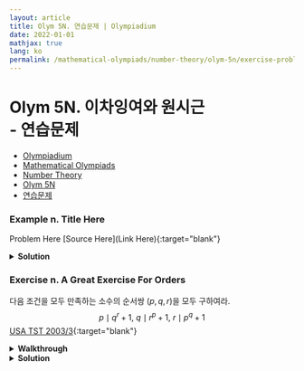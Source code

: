 ```yaml
---
layout: article
title: Olym 5N. 연습문제 | Olympiadium
date: 2022-01-01
mathjax: true
lang: ko
permalink: /mathematical-olympiads/number-theory/olym-5n/exercise-problems/
---
```

# Olym 5N. 이차잉여와 원시근 <br> <ssup> - 연습문제</ssup>

<ul class="breadcrumb">
	<li><a href="{{ site.homeurl }}">Olympiadium</a></li> 
	<li><a href="{{ site.homeurl }}mathematical-olympiads/">Mathematical Olympiads</a></li> 
	<li><a href="{{ site.homeurl }}mathematical-olympiads/number-theory/">Number Theory</a></li> 
	<li><a href="{{ site.homeurl }}mathematical-olympiads/number-theory/olym-5n/">Olym 5N</a></li> 
	<li><a href="{{ site.homeurl }}mathematical-olympiads/number-theory/olym-5n/exercise-problems/">연습문제</a></li>
</ul>

### Example n. Title Here
<skyblueboard> Problem Here </skyblueboard>
[Source Here](Link Here){:target="blank"}
<pinkborder><details>
<summary><b>Solution</b></summary>
Solution Here. 
</details></pinkborder>

### Exercise n. A Great Exercise For Orders
<skyblueboard> 다음 조건을 모두 만족하는 소수의 순서쌍 $(p, q, r)$을 모두 구하여라. $$p \mid q^r+1, \ q \mid r^p+1, \ r \mid p^q+1$$ </skyblueboard>
[USA TST 2003/3](https://artofproblemsolving.com/community/c6h58445p357351){:target="blank"}
<purpleborder><details>
<summary><b>Walkthrough</b></summary>
<purpleborder><details>
<summary><b>Part (a)</b></summary>
$p, q, r$ 중 같은 두 수가 존재하는 경우와, $p, q, r$ 중 $2$가 존재하는 경우를 먼저 살펴본다. <ssbr/>
일반성을 잃지 않고 $p, q, r$ 중 $p$가 최소라고 할 수 있다. 
</details></purpleborder>
<purpleborder><details>
<summary><b>Part (b)</b></summary>
$q^r \equiv -1 \pmod{p}$에서 $q^{2r} \equiv 1 \pmod{p}$이므로, $$\mathrm{ord}_q(p) \mid 2r$$를 얻는다. 
</details></purpleborder>
<purpleborder><details>
<summary><b>Part (c)</b></summary>
Hint Here. 
</details></purpleborder>
</details></purpleborder>
<pinkborder><details>
<summary><b>Solution</b></summary>
우선, $p, q, r$ 중 같은 두 수가 존재하는 경우, $p=q$이면 $p \mid p^r+1 \implies p \mid 1$ 가 되어 모순이다. <ssbr/>

먼저, $p, q, r$이 모두 홀수인 경우를 보자. 
$q^r \equiv -1 \pmod{p}$에서 $q^{2r} \equiv 1 \pmod{p}$이므로, $$\mathrm{ord}_q(p) \mid 2r$$을 얻는다. 
$r$은 소수이므로, $\mathrm{ord}_q(p) = 1, 2, r, 2r$이 되고, 각 경우를 살펴보자. <ssbr/>

<ul>
  <li> $\mathrm{ord}_q(p)=1$인 경우: $q \equiv 1 \pmod{p}, \ q^r \equiv 1 \equiv -1 \pmod{p}$에서 $p=2$로 가정에 모순이다.  <ssbr/></li>
  <li> $\mathrm{ord}_q(p)=r$인 경우: $q^r \equiv 1 \equiv -1 \pmod{p}$에서 $p=2$로 가정에 모순이다. <ssbr/></li>
  <li> $\mathrm{ord}_q(p)=2r$인 경우: $2r \mid p-1 \implies r \mid p-1$.<br> 따라서, $p \equiv 1 \pmod{r}$이고, $p^q \equiv -1 \pmod{r}$에 대입하면 $1 \equiv -1 \pmod{r} \implies r=2$로 가정에 모순이다. <ssbr/></li>
  <li> $\mathrm{ord}_q(p)=2$인 경우: $q^2 \equiv 1 \pmod{p}$에서 $p \mid q^2-1 = (q-1)(q+1) \implies p \mid q+1$.<br> 같은 방법으로, $\mathrm{ord}_p(r)=2, \mathrm{ord}_r(q)=2$이고, $q \mid r+1, r \mid p+1$까지 얻을 수 있다.<br> $p, q, r$이 홀수이므로, $p \mid \frac{q+1}{2}, q \mid \frac{r+1}{2}, r \mid \frac{p+1}{2}$인데, 크기비교를 통해 $$p \le \frac{q+1}{2} \le \frac{r+3}{4} \le \frac{p+7}{8}$$가 되어, $p \le 1$로 모순이다. <ssbr/></li>
</ul>
따라서 $p, q, r$이 홀수인 경우는 해가 없다. <ssbr/>

이제 $p, q, r$ 중 2가 있는 경우를 살펴보면, (일반성을 잃지 않고 $p=2; q, r>2$라 가정하자.) <br>
문제 조건은 $q \mid r^2+1, r \mid 2^q+1$로 쓸 수 있고, $2^q \equiv -1 \pmod{r}$에서 $\mathrm{ord}_2(r)=1, 2, r, 2r$이 된다. <br>
<ul>
  <li> $\mathrm{ord}_2(r)=1$인 경우: $2 \equiv 1 \pmod{r}$에서 $r=1$이 되어 모순이다. <ssbr/></li>
  <li> $\mathrm{ord}_2(r)=2$인 경우: $4 \equiv 1 \pmod{r}$에서 $r=3$이고, $q \mid r^2+1=10$에서 $q=5$. 따라서 순서쌍 $(p, q, r)=(2, 5, 3)$이 조건을 만족한다. <ssbr/></li>
  <li> $\mathrm{ord}_2(r)=q$인 경우: $2^q \equiv 1 \equiv -1 \pmod{r}$에서 $r=2$가 되어 모순이다. <ssbr/></li>
  <li> $\mathrm{ord}_2(r)=2q$인 경우: $2q \mid r-1 \implies q \mid r-1 \implies r^2 \equiv 1 \equiv -1 \pmod{q}$에서 $q=2$가 되어 모순이다. <ssbr/></li>
</ul>
따라서 $(p, q, r)=(2, 5, 3)$은 조건에 대입시 성립하고, 같은 방법으로 $q=2$와 $r=2$인 경우 $(p, q, r)=(3, 2, 5), (5, 3, 2)$를 얻어, 답은 $\boxed{(p, q, r)=(2, 5, 3), (3, 2, 5), (5, 3, 2)}$가 된다. 
</details></pinkborder>
